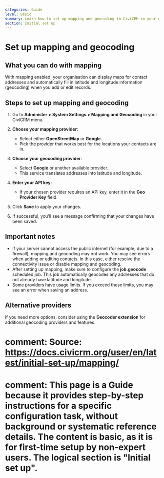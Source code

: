 ```yaml
---
categories: Guide
level: Basic
summary: Learn how to set up mapping and geocoding in CiviCRM so your organisation can display maps and automatically fill in location details for contacts.
section: Initial set up
---
```


# Set up mapping and geocoding

## What you can do with mapping

With mapping enabled, your organisation can display maps for contact addresses and automatically fill in latitude and longitude information (geocoding) when you add or edit records.

## Steps to set up mapping and geocoding

1. Go to **Administer > System Settings > Mapping and Geocoding** in your CiviCRM menu.

2. **Choose your mapping provider**:
   - Select either **OpenStreetMap** or **Google**.
   - Pick the provider that works best for the locations your contacts are in.

3. **Choose your geocoding provider**:
   - Select **Google** or another available provider.
   - This service translates addresses into latitude and longitude.

4. **Enter your API key**:
   - If your chosen provider requires an API key, enter it in the **Geo Provider Key** field.

5. Click **Save** to apply your changes.

6. If successful, you’ll see a message confirming that your changes have been saved.

## Important notes

- If your server cannot access the public internet (for example, due to a firewall), mapping and geocoding may not work. You may see errors when adding or editing contacts. In this case, either resolve the connectivity issue or disable mapping and geocoding.
- After setting up mapping, make sure to configure the **job.geocode** scheduled job. This job automatically geocodes any addresses that do not already have latitude and longitude.
- Some providers have usage limits. If you exceed these limits, you may see an error when saving an address.

## Alternative providers

If you need more options, consider using the **Geocoder extension** for additional geocoding providers and features.

# comment: Source: https://docs.civicrm.org/user/en/latest/initial-set-up/mapping/
# comment: This page is a Guide because it provides step-by-step instructions for a specific configuration task, without background or systematic reference details. The content is basic, as it is for first-time setup by non-expert users. The logical section is "Initial set up".